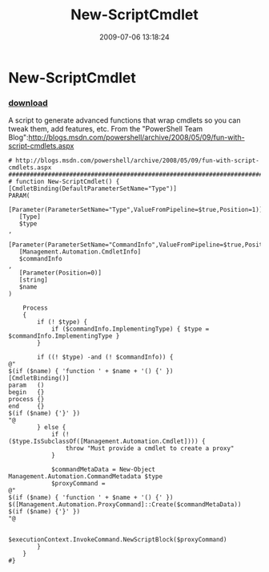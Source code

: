 ﻿---
pid:            1193
parent:         0
children:       
poster:         Joel Bennett
title:          New-ScriptCmdlet
date:           2009-07-06 13:18:24
description:    A script to generate advanced functions that wrap cmdlets so you can tweak them, add features, etc. From the "PowerShell Team Blog":http://blogs.msdn.com/powershell/archive/2008/05/09/fun-with-script-cmdlets.aspx
format:         posh
---

# New-ScriptCmdlet

### [download](1193.ps1)  

A script to generate advanced functions that wrap cmdlets so you can tweak them, add features, etc. From the "PowerShell Team Blog":http://blogs.msdn.com/powershell/archive/2008/05/09/fun-with-script-cmdlets.aspx

```posh
# http://blogs.msdn.com/powershell/archive/2008/05/09/fun-with-script-cmdlets.aspx
########################################################################################
# function New-ScriptCmdlet() {
[CmdletBinding(DefaultParameterSetName="Type")]
PARAM(
   [Parameter(ParameterSetName="Type",ValueFromPipeline=$true,Position=1)]
   [Type]
   $type
,
   [Parameter(ParameterSetName="CommandInfo",ValueFromPipeline=$true,Position=1)]
   [Management.Automation.CmdletInfo]
   $commandInfo
,
   [Parameter(Position=0)]
   [string]
   $name
)

    Process
    {
        if (! $type) {
            if ($commandInfo.ImplementingType) { $type = $commandInfo.ImplementingType }
        }

        if ((! $type) -and (! $commandInfo)) {
@"
$(if ($name) { 'function ' + $name + '() {' })
[CmdletBinding()]
param   ()
begin   {}
process {}
end     {}
$(if ($name) {'}' })
"@
        } else {
            if (! ($type.IsSubclassOf([Management.Automation.Cmdlet]))) {
                throw "Must provide a cmdlet to create a proxy"
            }

            $commandMetaData = New-Object Management.Automation.CommandMetadata $type
            $proxyCommand =
@"
$(if ($name) { 'function ' + $name + '() {' })
$([Management.Automation.ProxyCommand]::Create($commandMetaData))
$(if ($name) {'}' })
"@

            $executionContext.InvokeCommand.NewScriptBlock($proxyCommand)
        }
    }
#}
```
